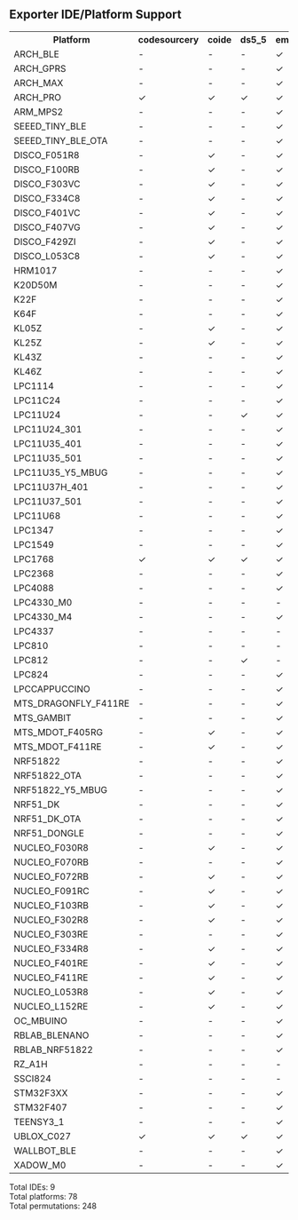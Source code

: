 Exporter IDE/Platform Support
-----------------------------------

<table>
    <tr>
        <th>Platform</th>
        <th>codesourcery</th>
        <th>coide</th>
        <th>ds5_5</th>
        <th>emblocks</th>
        <th>gcc_arm</th>
        <th>iar</th>
        <th>kds</th>
        <th>lpcxpresso</th>
        <th>uvision</th>
    </tr>
    <tr>
        <td>ARCH_BLE</td>
        <td>-</td>
        <td>-</td>
        <td>-</td>
        <td>&#10003;</td>
        <td>&#10003;</td>
        <td>-</td>
        <td>-</td>
        <td>-</td>
        <td>&#10003;</td>
    </tr>
    <tr>
        <td>ARCH_GPRS</td>
        <td>-</td>
        <td>-</td>
        <td>-</td>
        <td>&#10003;</td>
        <td>-</td>
        <td>-</td>
        <td>-</td>
        <td>-</td>
        <td>-</td>
    </tr>
    <tr>
        <td>ARCH_MAX</td>
        <td>-</td>
        <td>-</td>
        <td>-</td>
        <td>&#10003;</td>
        <td>&#10003;</td>
        <td>-</td>
        <td>-</td>
        <td>-</td>
        <td>&#10003;</td>
    </tr>
    <tr>
        <td>ARCH_PRO</td>
        <td>&#10003;</td>
        <td>&#10003;</td>
        <td>&#10003;</td>
        <td>&#10003;</td>
        <td>&#10003;</td>
        <td>&#10003;</td>
        <td>-</td>
        <td>&#10003;</td>
        <td>&#10003;</td>
    </tr>
    <tr>
        <td>ARM_MPS2</td>
        <td>-</td>
        <td>-</td>
        <td>-</td>
        <td>&#10003;</td>
        <td>-</td>
        <td>-</td>
        <td>-</td>
        <td>-</td>
        <td>-</td>
    </tr>
    <tr>
        <td>SEEED_TINY_BLE</td>
        <td>-</td>
        <td>-</td>
        <td>-</td>
        <td>&#10003;</td>
        <td>&#10003;</td>
        <td>-</td>
        <td>-</td>
        <td>-</td>
        <td>&#10003;</td>
    </tr>
    <tr>
        <td>SEEED_TINY_BLE_OTA</td>
        <td>-</td>
        <td>-</td>
        <td>-</td>
        <td>&#10003;</td>
        <td>-</td>
        <td>-</td>
        <td>-</td>
        <td>-</td>
        <td>-</td>
    </tr>
    <tr>
        <td>DISCO_F051R8</td>
        <td>-</td>
        <td>&#10003;</td>
        <td>-</td>
        <td>&#10003;</td>
        <td>&#10003;</td>
        <td>-</td>
        <td>-</td>
        <td>-</td>
        <td>-</td>
    </tr>
    <tr>
        <td>DISCO_F100RB</td>
        <td>-</td>
        <td>&#10003;</td>
        <td>-</td>
        <td>&#10003;</td>
        <td>&#10003;</td>
        <td>-</td>
        <td>-</td>
        <td>-</td>
        <td>-</td>
    </tr>
    <tr>
        <td>DISCO_F303VC</td>
        <td>-</td>
        <td>&#10003;</td>
        <td>-</td>
        <td>&#10003;</td>
        <td>&#10003;</td>
        <td>-</td>
        <td>-</td>
        <td>-</td>
        <td>-</td>
    </tr>
    <tr>
        <td>DISCO_F334C8</td>
        <td>-</td>
        <td>&#10003;</td>
        <td>-</td>
        <td>&#10003;</td>
        <td>&#10003;</td>
        <td>-</td>
        <td>-</td>
        <td>-</td>
        <td>-</td>
    </tr>
    <tr>
        <td>DISCO_F401VC</td>
        <td>-</td>
        <td>&#10003;</td>
        <td>-</td>
        <td>&#10003;</td>
        <td>&#10003;</td>
        <td>-</td>
        <td>-</td>
        <td>-</td>
        <td>-</td>
    </tr>
    <tr>
        <td>DISCO_F407VG</td>
        <td>-</td>
        <td>&#10003;</td>
        <td>-</td>
        <td>&#10003;</td>
        <td>&#10003;</td>
        <td>-</td>
        <td>-</td>
        <td>-</td>
        <td>&#10003;</td>
    </tr>
    <tr>
        <td>DISCO_F429ZI</td>
        <td>-</td>
        <td>&#10003;</td>
        <td>-</td>
        <td>&#10003;</td>
        <td>&#10003;</td>
        <td>-</td>
        <td>-</td>
        <td>-</td>
        <td>-</td>
    </tr>
    <tr>
        <td>DISCO_L053C8</td>
        <td>-</td>
        <td>&#10003;</td>
        <td>-</td>
        <td>&#10003;</td>
        <td>&#10003;</td>
        <td>-</td>
        <td>-</td>
        <td>-</td>
        <td>&#10003;</td>
    </tr>
    <tr>
        <td>HRM1017</td>
        <td>-</td>
        <td>-</td>
        <td>-</td>
        <td>&#10003;</td>
        <td>&#10003;</td>
        <td>-</td>
        <td>-</td>
        <td>-</td>
        <td>&#10003;</td>
    </tr>
    <tr>
        <td>K20D50M</td>
        <td>-</td>
        <td>-</td>
        <td>-</td>
        <td>&#10003;</td>
        <td>&#10003;</td>
        <td>&#10003;</td>
        <td>-</td>
        <td>-</td>
        <td>&#10003;</td>
    </tr>
    <tr>
        <td>K22F</td>
        <td>-</td>
        <td>-</td>
        <td>-</td>
        <td>&#10003;</td>
        <td>&#10003;</td>
        <td>&#10003;</td>
        <td>&#10003;</td>
        <td>-</td>
        <td>&#10003;</td>
    </tr>
    <tr>
        <td>K64F</td>
        <td>-</td>
        <td>-</td>
        <td>-</td>
        <td>&#10003;</td>
        <td>&#10003;</td>
        <td>&#10003;</td>
        <td>&#10003;</td>
        <td>-</td>
        <td>&#10003;</td>
    </tr>
    <tr>
        <td>KL05Z</td>
        <td>-</td>
        <td>&#10003;</td>
        <td>-</td>
        <td>&#10003;</td>
        <td>&#10003;</td>
        <td>&#10003;</td>
        <td>-</td>
        <td>-</td>
        <td>&#10003;</td>
    </tr>
    <tr>
        <td>KL25Z</td>
        <td>-</td>
        <td>&#10003;</td>
        <td>-</td>
        <td>&#10003;</td>
        <td>&#10003;</td>
        <td>&#10003;</td>
        <td>-</td>
        <td>-</td>
        <td>&#10003;</td>
    </tr>
    <tr>
        <td>KL43Z</td>
        <td>-</td>
        <td>-</td>
        <td>-</td>
        <td>&#10003;</td>
        <td>&#10003;</td>
        <td>-</td>
        <td>-</td>
        <td>-</td>
        <td>&#10003;</td>
    </tr>
    <tr>
        <td>KL46Z</td>
        <td>-</td>
        <td>-</td>
        <td>-</td>
        <td>&#10003;</td>
        <td>&#10003;</td>
        <td>&#10003;</td>
        <td>-</td>
        <td>-</td>
        <td>&#10003;</td>
    </tr>
    <tr>
        <td>LPC1114</td>
        <td>-</td>
        <td>-</td>
        <td>-</td>
        <td>&#10003;</td>
        <td>&#10003;</td>
        <td>&#10003;</td>
        <td>-</td>
        <td>&#10003;</td>
        <td>&#10003;</td>
    </tr>
    <tr>
        <td>LPC11C24</td>
        <td>-</td>
        <td>-</td>
        <td>-</td>
        <td>&#10003;</td>
        <td>-</td>
        <td>-</td>
        <td>-</td>
        <td>-</td>
        <td>&#10003;</td>
    </tr>
    <tr>
        <td>LPC11U24</td>
        <td>-</td>
        <td>-</td>
        <td>&#10003;</td>
        <td>&#10003;</td>
        <td>&#10003;</td>
        <td>&#10003;</td>
        <td>-</td>
        <td>-</td>
        <td>&#10003;</td>
    </tr>
    <tr>
        <td>LPC11U24_301</td>
        <td>-</td>
        <td>-</td>
        <td>-</td>
        <td>&#10003;</td>
        <td>-</td>
        <td>-</td>
        <td>-</td>
        <td>-</td>
        <td>-</td>
    </tr>
    <tr>
        <td>LPC11U35_401</td>
        <td>-</td>
        <td>-</td>
        <td>-</td>
        <td>&#10003;</td>
        <td>&#10003;</td>
        <td>&#10003;</td>
        <td>-</td>
        <td>&#10003;</td>
        <td>-</td>
    </tr>
    <tr>
        <td>LPC11U35_501</td>
        <td>-</td>
        <td>-</td>
        <td>-</td>
        <td>&#10003;</td>
        <td>&#10003;</td>
        <td>&#10003;</td>
        <td>-</td>
        <td>&#10003;</td>
        <td>-</td>
    </tr>
    <tr>
        <td>LPC11U35_Y5_MBUG</td>
        <td>-</td>
        <td>-</td>
        <td>-</td>
        <td>&#10003;</td>
        <td>-</td>
        <td>-</td>
        <td>-</td>
        <td>-</td>
        <td>-</td>
    </tr>
    <tr>
        <td>LPC11U37H_401</td>
        <td>-</td>
        <td>-</td>
        <td>-</td>
        <td>&#10003;</td>
        <td>&#10003;</td>
        <td>-</td>
        <td>-</td>
        <td>&#10003;</td>
        <td>&#10003;</td>
    </tr>
    <tr>
        <td>LPC11U37_501</td>
        <td>-</td>
        <td>-</td>
        <td>-</td>
        <td>&#10003;</td>
        <td>-</td>
        <td>-</td>
        <td>-</td>
        <td>-</td>
        <td>-</td>
    </tr>
    <tr>
        <td>LPC11U68</td>
        <td>-</td>
        <td>-</td>
        <td>-</td>
        <td>&#10003;</td>
        <td>-</td>
        <td>-</td>
        <td>-</td>
        <td>&#10003;</td>
        <td>-</td>
    </tr>
    <tr>
        <td>LPC1347</td>
        <td>-</td>
        <td>-</td>
        <td>-</td>
        <td>&#10003;</td>
        <td>-</td>
        <td>&#10003;</td>
        <td>-</td>
        <td>-</td>
        <td>&#10003;</td>
    </tr>
    <tr>
        <td>LPC1549</td>
        <td>-</td>
        <td>-</td>
        <td>-</td>
        <td>&#10003;</td>
        <td>&#10003;</td>
        <td>&#10003;</td>
        <td>-</td>
        <td>&#10003;</td>
        <td>&#10003;</td>
    </tr>
    <tr>
        <td>LPC1768</td>
        <td>&#10003;</td>
        <td>&#10003;</td>
        <td>&#10003;</td>
        <td>&#10003;</td>
        <td>&#10003;</td>
        <td>&#10003;</td>
        <td>-</td>
        <td>&#10003;</td>
        <td>&#10003;</td>
    </tr>
    <tr>
        <td>LPC2368</td>
        <td>-</td>
        <td>-</td>
        <td>-</td>
        <td>&#10003;</td>
        <td>&#10003;</td>
        <td>-</td>
        <td>-</td>
        <td>-</td>
        <td>-</td>
    </tr>
    <tr>
        <td>LPC4088</td>
        <td>-</td>
        <td>-</td>
        <td>-</td>
        <td>&#10003;</td>
        <td>&#10003;</td>
        <td>&#10003;</td>
        <td>-</td>
        <td>&#10003;</td>
        <td>&#10003;</td>
    </tr>
    <tr>
        <td>LPC4330_M0</td>
        <td>-</td>
        <td>-</td>
        <td>-</td>
        <td>-</td>
        <td>-</td>
        <td>-</td>
        <td>-</td>
        <td>-</td>
        <td>-</td>
    </tr>
    <tr>
        <td>LPC4330_M4</td>
        <td>-</td>
        <td>-</td>
        <td>-</td>
        <td>&#10003;</td>
        <td>&#10003;</td>
        <td>-</td>
        <td>-</td>
        <td>&#10003;</td>
        <td>&#10003;</td>
    </tr>
    <tr>
        <td>LPC4337</td>
        <td>-</td>
        <td>-</td>
        <td>-</td>
        <td>-</td>
        <td>-</td>
        <td>-</td>
        <td>-</td>
        <td>-</td>
        <td>&#10003;</td>
    </tr>
    <tr>
        <td>LPC810</td>
        <td>-</td>
        <td>-</td>
        <td>-</td>
        <td>-</td>
        <td>-</td>
        <td>-</td>
        <td>-</td>
        <td>-</td>
        <td>-</td>
    </tr>
    <tr>
        <td>LPC812</td>
        <td>-</td>
        <td>-</td>
        <td>&#10003;</td>
        <td>-</td>
        <td>-</td>
        <td>&#10003;</td>
        <td>-</td>
        <td>-</td>
        <td>&#10003;</td>
    </tr>
    <tr>
        <td>LPC824</td>
        <td>-</td>
        <td>-</td>
        <td>-</td>
        <td>&#10003;</td>
        <td>-</td>
        <td>-</td>
        <td>-</td>
        <td>&#10003;</td>
        <td>-</td>
    </tr>
    <tr>
        <td>LPCCAPPUCCINO</td>
        <td>-</td>
        <td>-</td>
        <td>-</td>
        <td>&#10003;</td>
        <td>&#10003;</td>
        <td>&#10003;</td>
        <td>-</td>
        <td>&#10003;</td>
        <td>-</td>
    </tr>
    <tr>
        <td>MTS_DRAGONFLY_F411RE</td>
        <td>-</td>
        <td>-</td>
        <td>-</td>
        <td>&#10003;</td>
        <td>-</td>
        <td>&#10003;</td>
        <td>-</td>
        <td>-</td>
        <td>-</td>
    </tr>
    <tr>
        <td>MTS_GAMBIT</td>
        <td>-</td>
        <td>-</td>
        <td>-</td>
        <td>&#10003;</td>
        <td>&#10003;</td>
        <td>-</td>
        <td>-</td>
        <td>-</td>
        <td>&#10003;</td>
    </tr>
    <tr>
        <td>MTS_MDOT_F405RG</td>
        <td>-</td>
        <td>&#10003;</td>
        <td>-</td>
        <td>&#10003;</td>
        <td>&#10003;</td>
        <td>&#10003;</td>
        <td>-</td>
        <td>-</td>
        <td>&#10003;</td>
    </tr>
    <tr>
        <td>MTS_MDOT_F411RE</td>
        <td>-</td>
        <td>&#10003;</td>
        <td>-</td>
        <td>&#10003;</td>
        <td>&#10003;</td>
        <td>&#10003;</td>
        <td>-</td>
        <td>-</td>
        <td>-</td>
    </tr>
    <tr>
        <td>NRF51822</td>
        <td>-</td>
        <td>-</td>
        <td>-</td>
        <td>&#10003;</td>
        <td>&#10003;</td>
        <td>-</td>
        <td>-</td>
        <td>-</td>
        <td>&#10003;</td>
    </tr>
    <tr>
        <td>NRF51822_OTA</td>
        <td>-</td>
        <td>-</td>
        <td>-</td>
        <td>&#10003;</td>
        <td>-</td>
        <td>-</td>
        <td>-</td>
        <td>-</td>
        <td>-</td>
    </tr>
    <tr>
        <td>NRF51822_Y5_MBUG</td>
        <td>-</td>
        <td>-</td>
        <td>-</td>
        <td>&#10003;</td>
        <td>-</td>
        <td>-</td>
        <td>-</td>
        <td>-</td>
        <td>-</td>
    </tr>
    <tr>
        <td>NRF51_DK</td>
        <td>-</td>
        <td>-</td>
        <td>-</td>
        <td>&#10003;</td>
        <td>&#10003;</td>
        <td>-</td>
        <td>-</td>
        <td>-</td>
        <td>&#10003;</td>
    </tr>
    <tr>
        <td>NRF51_DK_OTA</td>
        <td>-</td>
        <td>-</td>
        <td>-</td>
        <td>&#10003;</td>
        <td>-</td>
        <td>-</td>
        <td>-</td>
        <td>-</td>
        <td>-</td>
    </tr>
    <tr>
        <td>NRF51_DONGLE</td>
        <td>-</td>
        <td>-</td>
        <td>-</td>
        <td>&#10003;</td>
        <td>&#10003;</td>
        <td>-</td>
        <td>-</td>
        <td>-</td>
        <td>&#10003;</td>
    </tr>
    <tr>
        <td>NUCLEO_F030R8</td>
        <td>-</td>
        <td>&#10003;</td>
        <td>-</td>
        <td>&#10003;</td>
        <td>&#10003;</td>
        <td>&#10003;</td>
        <td>-</td>
        <td>-</td>
        <td>&#10003;</td>
    </tr>
    <tr>
        <td>NUCLEO_F070RB</td>
        <td>-</td>
        <td>-</td>
        <td>-</td>
        <td>&#10003;</td>
        <td>&#10003;</td>
        <td>&#10003;</td>
        <td>-</td>
        <td>-</td>
        <td>&#10003;</td>
    </tr>
    <tr>
        <td>NUCLEO_F072RB</td>
        <td>-</td>
        <td>&#10003;</td>
        <td>-</td>
        <td>&#10003;</td>
        <td>&#10003;</td>
        <td>&#10003;</td>
        <td>-</td>
        <td>-</td>
        <td>&#10003;</td>
    </tr>
    <tr>
        <td>NUCLEO_F091RC</td>
        <td>-</td>
        <td>&#10003;</td>
        <td>-</td>
        <td>&#10003;</td>
        <td>&#10003;</td>
        <td>&#10003;</td>
        <td>-</td>
        <td>-</td>
        <td>&#10003;</td>
    </tr>
    <tr>
        <td>NUCLEO_F103RB</td>
        <td>-</td>
        <td>&#10003;</td>
        <td>-</td>
        <td>&#10003;</td>
        <td>&#10003;</td>
        <td>&#10003;</td>
        <td>-</td>
        <td>-</td>
        <td>&#10003;</td>
    </tr>
    <tr>
        <td>NUCLEO_F302R8</td>
        <td>-</td>
        <td>&#10003;</td>
        <td>-</td>
        <td>&#10003;</td>
        <td>&#10003;</td>
        <td>&#10003;</td>
        <td>-</td>
        <td>-</td>
        <td>&#10003;</td>
    </tr>
    <tr>
        <td>NUCLEO_F303RE</td>
        <td>-</td>
        <td>-</td>
        <td>-</td>
        <td>&#10003;</td>
        <td>-</td>
        <td>&#10003;</td>
        <td>-</td>
        <td>-</td>
        <td>&#10003;</td>
    </tr>
    <tr>
        <td>NUCLEO_F334R8</td>
        <td>-</td>
        <td>&#10003;</td>
        <td>-</td>
        <td>&#10003;</td>
        <td>&#10003;</td>
        <td>&#10003;</td>
        <td>-</td>
        <td>-</td>
        <td>&#10003;</td>
    </tr>
    <tr>
        <td>NUCLEO_F401RE</td>
        <td>-</td>
        <td>&#10003;</td>
        <td>-</td>
        <td>&#10003;</td>
        <td>&#10003;</td>
        <td>&#10003;</td>
        <td>-</td>
        <td>-</td>
        <td>&#10003;</td>
    </tr>
    <tr>
        <td>NUCLEO_F411RE</td>
        <td>-</td>
        <td>&#10003;</td>
        <td>-</td>
        <td>&#10003;</td>
        <td>&#10003;</td>
        <td>&#10003;</td>
        <td>-</td>
        <td>-</td>
        <td>&#10003;</td>
    </tr>
    <tr>
        <td>NUCLEO_L053R8</td>
        <td>-</td>
        <td>&#10003;</td>
        <td>-</td>
        <td>&#10003;</td>
        <td>&#10003;</td>
        <td>&#10003;</td>
        <td>-</td>
        <td>-</td>
        <td>&#10003;</td>
    </tr>
    <tr>
        <td>NUCLEO_L152RE</td>
        <td>-</td>
        <td>&#10003;</td>
        <td>-</td>
        <td>&#10003;</td>
        <td>&#10003;</td>
        <td>&#10003;</td>
        <td>-</td>
        <td>-</td>
        <td>&#10003;</td>
    </tr>
    <tr>
        <td>OC_MBUINO</td>
        <td>-</td>
        <td>-</td>
        <td>-</td>
        <td>&#10003;</td>
        <td>-</td>
        <td>-</td>
        <td>-</td>
        <td>-</td>
        <td>-</td>
    </tr>
    <tr>
        <td>RBLAB_BLENANO</td>
        <td>-</td>
        <td>-</td>
        <td>-</td>
        <td>&#10003;</td>
        <td>-</td>
        <td>-</td>
        <td>-</td>
        <td>-</td>
        <td>-</td>
    </tr>
    <tr>
        <td>RBLAB_NRF51822</td>
        <td>-</td>
        <td>-</td>
        <td>-</td>
        <td>&#10003;</td>
        <td>-</td>
        <td>-</td>
        <td>-</td>
        <td>-</td>
        <td>-</td>
    </tr>
    <tr>
        <td>RZ_A1H</td>
        <td>-</td>
        <td>-</td>
        <td>-</td>
        <td>-</td>
        <td>-</td>
        <td>-</td>
        <td>-</td>
        <td>-</td>
        <td>-</td>
    </tr>
    <tr>
        <td>SSCI824</td>
        <td>-</td>
        <td>-</td>
        <td>-</td>
        <td>-</td>
        <td>-</td>
        <td>-</td>
        <td>-</td>
        <td>-</td>
        <td>-</td>
    </tr>
    <tr>
        <td>STM32F3XX</td>
        <td>-</td>
        <td>-</td>
        <td>-</td>
        <td>&#10003;</td>
        <td>-</td>
        <td>-</td>
        <td>-</td>
        <td>-</td>
        <td>-</td>
    </tr>
    <tr>
        <td>STM32F407</td>
        <td>-</td>
        <td>-</td>
        <td>-</td>
        <td>&#10003;</td>
        <td>&#10003;</td>
        <td>&#10003;</td>
        <td>-</td>
        <td>-</td>
        <td>-</td>
    </tr>
    <tr>
        <td>TEENSY3_1</td>
        <td>-</td>
        <td>-</td>
        <td>-</td>
        <td>&#10003;</td>
        <td>-</td>
        <td>-</td>
        <td>-</td>
        <td>-</td>
        <td>&#10003;</td>
    </tr>
    <tr>
        <td>UBLOX_C027</td>
        <td>&#10003;</td>
        <td>&#10003;</td>
        <td>&#10003;</td>
        <td>&#10003;</td>
        <td>&#10003;</td>
        <td>&#10003;</td>
        <td>-</td>
        <td>&#10003;</td>
        <td>&#10003;</td>
    </tr>
    <tr>
        <td>WALLBOT_BLE</td>
        <td>-</td>
        <td>-</td>
        <td>-</td>
        <td>&#10003;</td>
        <td>-</td>
        <td>-</td>
        <td>-</td>
        <td>-</td>
        <td>-</td>
    </tr>
    <tr>
        <td>XADOW_M0</td>
        <td>-</td>
        <td>-</td>
        <td>-</td>
        <td>&#10003;</td>
        <td>-</td>
        <td>-</td>
        <td>-</td>
        <td>-</td>
        <td>-</td>
    </tr>
</table>
Total IDEs: 9
<br>Total platforms: 78
<br>Total permutations: 248
